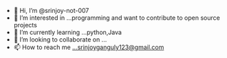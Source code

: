 - 👋 Hi, I’m @srinjoy-not-007
- 👀 I’m interested in ...programming and want to contribute to open source projects 
- 🌱 I’m currently learning ...python,Java
- 💞️ I’m looking to collaborate on ...
- 📫 How to reach me ...srinjoyganguly123@gmail.com

<!---
srinjoy-not-007/srinjoy-not-007 is a ✨ special ✨ repository because its `README.md` (this file) appears on your GitHub profile.
You can click the Preview link to take a look at your changes.
--->
